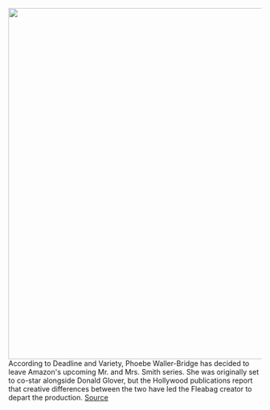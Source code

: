 <img src='https://cdn.vox-cdn.com/thumbor/6YE1IHTZofvga-4K6APJjH38QxU=/0x0:4000x3200/1200x800/filters:focal(1984x1010:2624x1650)/cdn.vox-cdn.com/uploads/chorus_image/image/69822165/1197880992.0.jpg' width='700px' /><br/>
According to Deadline and Variety, Phoebe Waller-Bridge has decided to leave Amazon's upcoming Mr. and Mrs. Smith series. She was originally set to co-star alongside Donald Glover, but the Hollywood publications report that creative differences between the two have led the Fleabag creator to depart the production.
<a href='https://www.theverge.com/2021/9/6/22659503/phoebe-waller-bridge-leaves-amazon-mr-and-mrs-smith-series-donald-glover'> Source <a/>